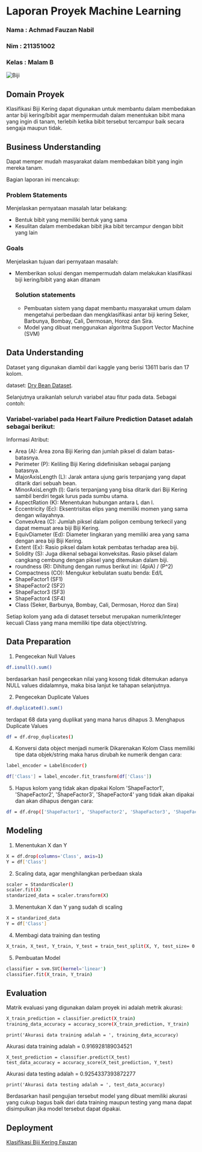# Laporan Proyek Machine Learning
### Nama : Achmad Fauzan Nabil
### Nim : 211351002
### Kelas : Malam B

![Biji](https://ars.els-cdn.com/content/image/1-s2.0-S0168169919311573-gr3.jpg)

## Domain Proyek

Klasifikasi Biji Kering dapat digunakan untuk membantu dalam membedakan antar biji kering/bibit agar mempermudah dalam menentukan bibit mana yang ingin di tanam, terlebih ketika bibit tersebut tercampur baik secara sengaja maupun tidak.

## Business Understanding

Dapat memper mudah masyarakat dalam membedakan bibit yang ingin mereka tanam.

Bagian laporan ini mencakup:

### Problem Statements

Menjelaskan pernyataan masalah latar belakang:
- Bentuk bibit yang memiliki bentuk yang sama
- Kesulitan dalam membedakan bibit jika bibit tercampur dengan bibit yang lain

### Goals

Menjelaskan tujuan dari pernyataan masalah:
- Memberikan solusi dengan mempermudah dalam melakukan klasifikasi biji kering/bibit yang akan ditanam


    ### Solution statements
    - Pembuatan sistem yang dapat membantu masyarakat umum dalam mengetahui perbedaan dan mengklasifikasi antar biji kering Seker, Barbunya, Bombay, Cali, Dermosan, Horoz dan Sira.
    - Model yang dibuat menggunakan algoritma Support Vector Machine (SVM)

## Data Understanding

Dataset yang digunakan diambil dari kaggle yang berisi 13611 baris dan 17 kolom.

dataset: [Dry Bean Dataset](https://www.kaggle.com/datasets/muratkokludataset/dry-bean-dataset).

Selanjutnya uraikanlah seluruh variabel atau fitur pada data. Sebagai contoh:  

### Variabel-variabel pada Heart Failure Prediction Dataset adalah sebagai berikut:
Informasi Atribut:

- Area (A): Area zona Biji Kering dan jumlah piksel di dalam batas-batasnya.
- Perimeter (P): Keliling Biji Kering didefinisikan sebagai panjang batasnya.
- MajorAxisLength (L): Jarak antara ujung garis terpanjang yang dapat ditarik dari sebuah bean.
- MinorAxisLength (l): Garis terpanjang yang bisa ditarik dari Biji Kering sambil berdiri tegak lurus pada sumbu utama.
- AspectRation (K): Menentukan hubungan antara L dan l.
- Eccentricity (Ec): Eksentrisitas elips yang memiliki momen yang sama dengan wilayahnya.
- ConvexArea (C): Jumlah piksel dalam poligon cembung terkecil yang dapat memuat area biji Biji Kering.
- EquivDiameter (Ed): Diameter lingkaran yang memiliki area yang sama dengan area biji Biji Kering.
- Extent (Ex): Rasio piksel dalam kotak pembatas terhadap area biji.
- Solidity (S): Juga dikenal sebagai konveksitas. Rasio piksel dalam cangkang cembung dengan piksel yang ditemukan dalam biji.
- roundness (R): Dihitung dengan rumus berikut ini: (4piA) / (P^2)
- Compactness (CO): Mengukur kebulatan suatu benda: Ed/L
- ShapeFactor1 (SF1)
- ShapeFactor2 (SF2)
- ShapeFactor3 (SF3)
- ShapeFactor4 (SF4)
- Class (Seker, Barbunya, Bombay, Cali, Dermosan, Horoz dan Sira)

Setiap kolom yang ada di dataset tersebut merupakan numerik/integer kecuali Class yang mana memiliki tipe data object/string.

## Data Preparation
1. Pengecekan Null Values
```bash
df.isnull().sum()
```
berdasarkan hasil pengecekan nilai yang kosong tidak ditemukan adanya NULL values didalamnya, maka bisa lanjut ke tahapan selanjutnya.

2. Pengecekan Duplicate Values
```bash
df.duplicated().sum()
```
terdapat 68 data yang duplikat yang mana harus dihapus
3. Menghapus Duplicate Values
```bash
df = df.drop_duplicates()
```
4. Konversi data object menjadi numerik
Dikarenakan Kolom Class memiliki tipe data objek/string maka harus dirubah ke numerik dengan cara:
```bash
label_encoder = LabelEncoder()

df['Class'] = label_encoder.fit_transform(df['Class'])
```
5. Hapus kolom yang tidak akan dipakai
Kolom 'ShapeFactor1', 'ShapeFactor2', 'ShapeFactor3', 'ShapeFactor4' yang tidak akan dipakai dan akan dihapus dengan cara:
```bash
df = df.drop(['ShapeFactor1', 'ShapeFactor2', 'ShapeFactor3', 'ShapeFactor4'], axis=1)
```

## Modeling
1. Menentukan X dan Y
```bash
X = df.drop(columns='Class', axis=1)
Y = df['Class']
```
2. Scaling data, agar menghilangkan perbedaan skala
```bash
scaler = StandardScaler()
scaler.fit(X)
standarized_data = scaler.transform(X)
```
3. Menentukan X dan Y yang sudah di scaling
```bash
X = standarized_data
Y = df['Class']
```
4. Membagi data training dan testing
```bash
X_train, X_test, Y_train, Y_test = train_test_split(X, Y, test_size= 0.2, stratify=Y, random_state=2)
```
5. Pembuatan Model
```bash
classifier = svm.SVC(kernel='linear')
classifier.fit(X_train, Y_train)
```

## Evaluation
Matrik evaluasi yang digunakan dalam proyek ini adalah metrik akurasi:
```bash
X_train_prediction = classifier.predict(X_train)
training_data_accuracy = accuracy_score(X_train_prediction, Y_train)
```
```
print('Akurasi data training adalah = ', training_data_accuracy)
```
Akurasi data training adalah =  0.916928189034521
```
X_test_prediction = classifier.predict(X_test)
test_data_accuracy = accuracy_score(X_test_prediction, Y_test)
```
Akurasi data testing adalah =  0.9254337393872277
```
print('Akurasi data testing adalah = ', test_data_accuracy)
```

Berdasarkan hasil pengujian tersebut model yang dibuat memiliki akurasi yang cukup bagus baik dari data training maupun testing yang mana dapat disimpulkan jika model tersebut dapat dipakai.

## Deployment
[Klasifikasi Biji Kering Fauzan](https://klasifikasi-biji-kering.streamlit.app/)

